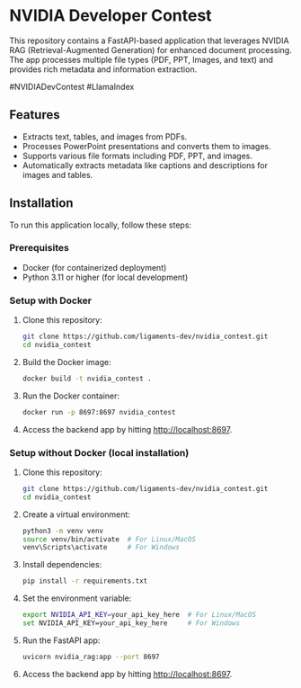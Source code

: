 # NVIDIA Developer Contest

This repository contains a FastAPI-based application that leverages NVIDIA RAG (Retrieval-Augmented Generation) for enhanced document processing. The app processes multiple file types (PDF, PPT, Images, and text) and provides rich metadata and information extraction.

#NVIDIADevContest #LlamaIndex

## Features
- Extracts text, tables, and images from PDFs.
- Processes PowerPoint presentations and converts them to images.
- Supports various file formats including PDF, PPT, and images.
- Automatically extracts metadata like captions and descriptions for images and tables.

## Installation

To run this application locally, follow these steps:

### Prerequisites
- Docker (for containerized deployment)
- Python 3.11 or higher (for local development)

### Setup with Docker
1. Clone this repository:
    ```bash
    git clone https://github.com/ligaments-dev/nvidia_contest.git
    cd nvidia_contest
    ```

2. Build the Docker image:
    ```bash
    docker build -t nvidia_contest .
    ```

3. Run the Docker container:
    ```bash
    docker run -p 8697:8697 nvidia_contest
    ```

4. Access the backend app by hitting [http://localhost:8697](http://localhost:8697).

### Setup without Docker (local installation)
1. Clone this repository:
    ```bash
    git clone https://github.com/ligaments-dev/nvidia_contest.git
    cd nvidia_contest
    ```

2. Create a virtual environment:
    ```bash
    python3 -m venv venv
    source venv/bin/activate  # For Linux/MacOS
    venv\Scripts\activate     # For Windows
    ```

3. Install dependencies:
    ```bash
    pip install -r requirements.txt
    ```

4. Set the environment variable:
    ```bash
    export NVIDIA_API_KEY=your_api_key_here  # For Linux/MacOS
    set NVIDIA_API_KEY=your_api_key_here     # For Windows
    ```

5. Run the FastAPI app:
    ```bash
    uvicorn nvidia_rag:app --port 8697
    ```

6. Access the backend app by hitting [http://localhost:8697](http://localhost:8697).
